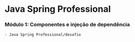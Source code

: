 # Java Spring Professional

### Módulo 1: Componentes e injeção de dependência
    - Java Spring Professional/desafio
